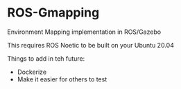 # ROS-Gmapping
Environment Mapping implementation in ROS/Gazebo

This requires ROS Noetic to be built on your Ubuntu 20.04


Things to add in teh future:
 - Dockerize
 - Make it easier for others to test
